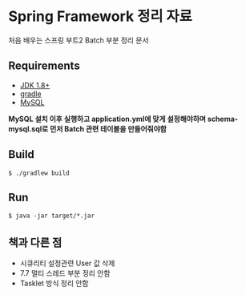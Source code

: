 # Spring Framework 정리 자료
처음 배우는 스프링 부트2 Batch 부분 정리 문서

## Requirements
- [JDK 1.8+](https://www.oracle.com/technetwork/java/javase/downloads/jdk8-downloads-2133151.html)
- [gradle](https://gradle.org/)
- [MySQL](https://www.mysql.com/)

**MySQL 설치 이후 실행하고 application.yml에 맞게 설정해야하며 schema-mysql.sql로 먼저 Batch 관련 테이블을 만들어줘야함**

## Build
```
$ ./gradlew build
```

## Run
```
$ java -jar target/*.jar
```

## 책과 다른 점
- 시큐리티 설정관련 User 값 삭제
- 7.7 멀티 스레드 부분 정리 안함
- Tasklet 방식 정리 안함
